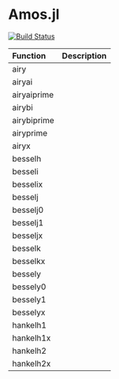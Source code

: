 Amos.jl
===================

[![Build Status](https://travis-ci.org/nolta/Amos.jl.svg?branch=master)](https://travis-ci.org/nolta/Amos.jl)

| Function    | Description   |
|:------------|:--------------|
| airy        |  |
| airyai      |  |
| airyaiprime |  |
| airybi      |  |
| airybiprime |  |
| airyprime   |  |
| airyx       |  |
| besselh     |  |
| besseli     |  |
| besselix    |  |
| besselj     |  |
| besselj0    |  |
| besselj1    |  |
| besseljx    |  |
| besselk     |  |
| besselkx    |  |
| bessely     |  |
| bessely0    |  |
| bessely1    |  |
| besselyx    |  |
| hankelh1    |  |
| hankelh1x   |  |
| hankelh2    |  |
| hankelh2x   |  |
